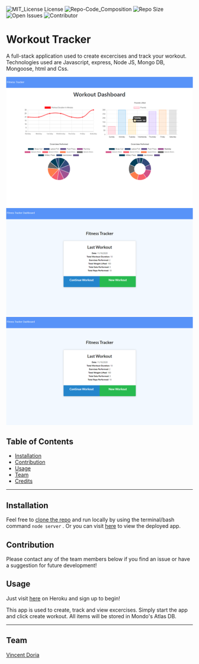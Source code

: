 
 ![MIT_License License](https://img.shields.io/badge/License-MIT_License-brightgreen)
 ![Repo-Code_Composition](https://img.shields.io/github/languages/top/Cenzo-cmd/workout-tracker) 
 ![Repo Size](https://img.shields.io/github/repo-size/Cenzo-cmd/workout-tracker)
 ![Open Issues](https://img.shields.io/github/issues/Cenzo-cmd/workout-tracker)
 ![Contributor](https://img.shields.io/github/contributors/cenzo-cmd/workout-tracker)  
 
 # Workout Tracker <br>
 
A full-stack application used to create excercises and track your workout.  Technologies used are Javascript, express, Node JS, Mongo DB, Mongoose, html and Css.  



<img src="public/assets/images/graph.png"><br>
<img src="public/assets/images/main.png"><br>
<img src="public/assets/images/main.png"><br>

## Table of Contents

* [Installation](#Installation)  
* [Contribution](#Contribution)    
* [Usage](#Usage)  
* [Team](#Author)  
* [Credits](#Credits)  
  
 ---
 
 
## Installation

Feel free to [clone the repo](https://github.com/Cenzo-cmd/Workout-Tracker) and run locally by using the terminal/bash command `node server` .  Or you can visit [here](https://whispering-headland-88180.herokuapp.com/?id=5fb5eed23226a00017fe2d2f) to view the deployed app.

## Contribution

Please contact any of the team members below if you find an issue or have a suggestion for future development!


## Usage 

Just visit [here](https://whispering-headland-88180.herokuapp.com/?id=5fb5eed23226a00017fe2d2f) on Heroku and sign up to begin!  
  
This app is used to create, track and view excercises.  Simply start the app and click create workout.  All items will be stored in Mondo's Atlas DB.  

---

## Team
[Vincent Doria](https://github.com/Cenzo-cmd)  

